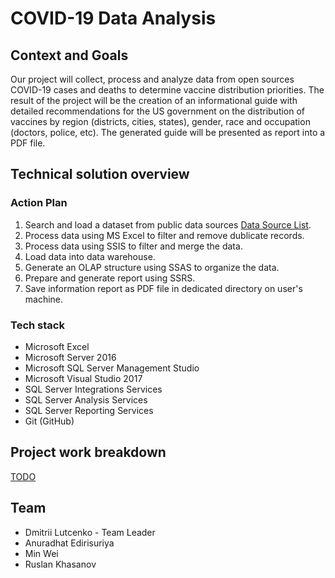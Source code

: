 # COVID-19 Data Analysis
## Context and Goals
Our project will collect, process and analyze data from open sources COVID-19 cases and deaths to determine vaccine distribution priorities. The result of the project will be the creation of an informational guide with detailed recommendations for the US government on the distribution of vaccines by region (districts, cities, states), gender, race and occupation (doctors, police, etc). The generated guide will be presented as report into a PDF file.
## Technical solution overview
### Action Plan
1. Search and load a dataset from public data sources [Data Source List](Sources.md).
2. Process data using MS Excel to filter and remove dublicate records.
3. Process data using SSIS to filter and merge the data.
4. Load data into data warehouse.
5. Generate an OLAP structure using SSAS to organize the data.
6. Prepare and generate report using SSRS.
7. Save information report as PDF file in dedicated directory on user's machine.
### Tech stack
* Microsoft Excel
* Microsoft Server 2016
* Microsoft SQL Server Management Studio
* Microsoft Visual Studio 2017
* SQL Server Integrations Services
* SQL Server Analysis Services
* SQL Server Reporting Services
* Git (GitHub)
## Project work breakdown
[TODO](TODO.md)
## Team
- Dmitrii Lutcenko      - Team Leader
- Anuradhat Edirisuriya
- Min Wei        
- Ruslan Khasanov

